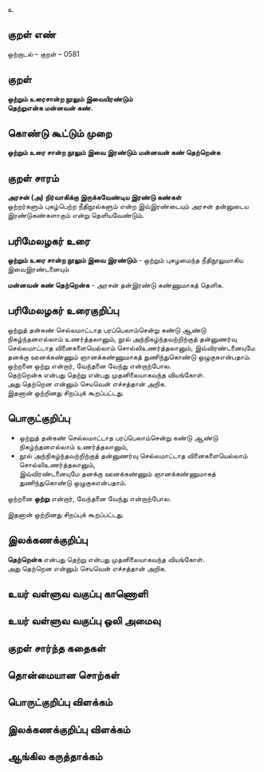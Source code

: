 உ

## குறள் எண் 

ஒற்றாடல் – குறள் – 0581  

## குறள் 

**ஒற்றும் உரைசான்ற நூலும் இவையிரண்டும்  
தெற்றுஎன்க மன்னவன் கண்.**  

## கொண்டு கூட்டும் முறை

**ஒற்றும் உரை சான்ற நூலும் இவை இரண்டும் மன்னவன் கண் தெற்றென்க**

## குறள் சாரம் 

**அரசன் (அ) நிர்வாகிக்கு இருக்கவேண்டிய இரண்டு கண்கள்**  
ஒற்றர்களும் புகழ்பெற்ற நீதிநூல்களும் என்ற இவ்இரண்டையும் அரசன் தன்னுடைய இரண்டுகண்களாகும் என்று தெளியவேண்டும்.  

## பரிமேலழகர் உரை

**ஒற்றும் உரை சான்ற நூலும் இவை இரண்டும்** - ஒற்றும் புகழமைந்த நீதிநூலுமாகிய இவைஇரண்டனையும்  

**மன்னவன் கண் தெற்றென்க** - அரசன் தன்இரண்டு கண்ணுமாகத் தெளிக. 

## பரிமேலழகர் உரைகுறிப்பு   

ஒற்றுத் தன்கண் செல்லமாட்டாத பரப்பெலாம்சென்று கண்டு ஆண்டு நிகழ்ந்தனஎல்லாம் உணர்த்தலானும், நூல் அந்நிகழ்ந்தவற்றிற்குத் தன்னுணர்வு செல்லமாட்டாத வினைகளையெல்லாம் சொல்லிஉணர்த்தலானும், இவ்விரண்டனையுமே தனக்கு ஊனக்கண்ணும் ஞானக்கண்ணுமாகத் துணிந்துகொண்டு ஒழுகுகஎன்பதாம்.  
ஒற்றனை ஒற்று என்றார், வேந்தனை வேந்து என்றாற்போல.  
தெற்றென்க என்பது தெற்று என்பது முதனிலையாகவந்த வியங்கோள்.  
அது தெற்றென என்னும் செயவென் எச்சத்தான் அறிக.  
இதனான் ஒற்றினது சிறப்புக் கூறப்பட்டது.   
 
## பொருட்குறிப்பு 

* ஒற்றுத் தன்கண் செல்லமாட்டாத பரப்பெலாம்சென்று கண்டு ஆண்டு நிகழ்ந்தனஎல்லாம் உணர்த்தலானும்,    
* நூல் அந்நிகழ்ந்தவற்றிற்குத் தன்னுணர்வு செல்லமாட்டாத வினைகளையெல்லாம் சொல்லிஉணர்த்தலானும்,  
இவ்விரண்டனையுமே தனக்கு ஊனக்கண்ணும் ஞானக்கண்ணுமாகத் துணிந்துகொண்டு ஒழுகுகஎன்பதாம். 

ஒற்றனை **ஒற்று** என்றார், வேந்தனை வேந்து என்றாற்போல.  

இதனான் ஒற்றினது சிறப்புக் கூறப்பட்டது.    

## இலக்கணக்குறிப்பு  

**தெற்றென்க** என்பது தெற்று என்பது முதனிலையாகவந்த வியங்கோள்.  
அது தெற்றென என்னும் செயவென் எச்சத்தான் அறிக.  

## உயர் வள்ளுவ வகுப்பு காணொளி


## உயர் வள்ளுவ வகுப்பு ஒலி அமைவு 

 
## குறள் சார்ந்த கதைகள் 


## தொன்மையான சொற்கள்


## பொருட்குறிப்பு விளக்கம்


## இலக்கணக்குறிப்பு விளக்கம்


## ஆங்கில கருத்தாக்கம் 


